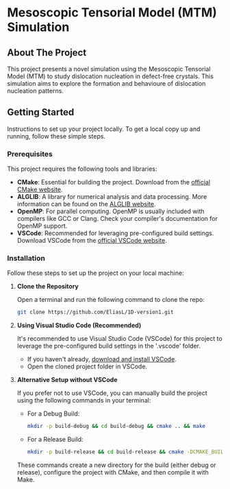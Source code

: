 # Mesoscopic Tensorial Model (MTM) Simulation

## About The Project

This project presents a novel simulation using the Mesoscopic Tensorial Model (MTM) to study dislocation nucleation in defect-free crystals. This simulation aims to explore the formation and behavioure of dislocation nucleation patterns.

## Getting Started

Instructions to set up your project locally. To get a local copy up and running, follow these simple steps.

### Prerequisites

This project requires the following tools and libraries:

- **CMake**: Essential for building the project. Download from the [official CMake website](https://cmake.org/download/).
- **ALGLIB**: A library for numerical analysis and data processing. More information can be found on the [ALGLIB website](https://www.alglib.net/download.php).
- **OpenMP**: For parallel computing. OpenMP is usually included with compilers like GCC or Clang. Check your compiler's documentation for OpenMP support.
- **VSCode**: Recommended for leveraging pre-configured build settings. Download VSCode from the [official VSCode website](https://code.visualstudio.com/Download).


### Installation

Follow these steps to set up the project on your local machine:

1. **Clone the Repository**

   Open a terminal and run the following command to clone the repo:

   ```sh
   git clone https://github.com/EliasL/1D-version1.git
   ```

2. **Using Visual Studio Code (Recommended)**

   It's recommended to use Visual Studio Code (VSCode) for this project to leverage the pre-configured build settings in the '.vscode' folder. 

   - If you haven't already, [download and install VSCode](https://code.visualstudio.com/Download).
   - Open the cloned project folder in VSCode.

3. **Alternative Setup without VSCode**

   If you prefer not to use VSCode, you can manually build the project using the following commands in your terminal:

   - For a Debug Build:
     ```sh
     mkdir -p build-debug && cd build-debug && cmake .. && make
     ```
   - For a Release Build:
     ```sh
     mkdir -p build-release && cd build-release && cmake -DCMAKE_BUILD_TYPE=Release .. && make
     ```

   These commands create a new directory for the build (either debug or release), configure the project with CMake, and then compile it with Make.